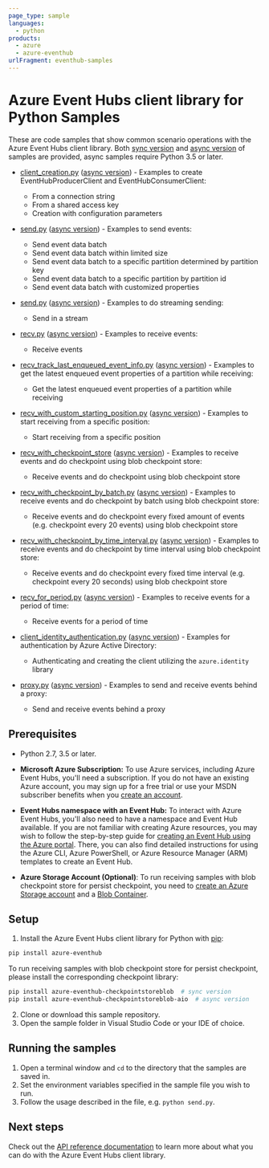 ```yaml
---
page_type: sample
languages:
  - python
products:
  - azure
  - azure-eventhub
urlFragment: eventhub-samples
---
```


# Azure Event Hubs client library for Python Samples

These are code samples that show common scenario operations with the Azure Event Hubs client library.
Both [sync version](./sync_samples) and [async version](./async_samples) of samples are provided, async samples require Python 3.5 or later.

- [client_creation.py](./sync_samples/client_creation.py) ([async version](./async_samples/client_creation_async.py)) - Examples to create EventHubProducerClient and EventHubConsumerClient:
    - From a connection string
    - From a shared access key
    - Creation with configuration parameters

- [send.py](./sync_samples/send.py) ([async version](./async_samples/send_async.py)) - Examples to send events:
    - Send event data batch
    - Send event data batch within limited size
    - Send event data batch to a specific partition determined by partition key
    - Send event data batch to a specific partition by partition id
    - Send event data batch with customized properties

- [send.py](./sync_samples/send_stream.py) ([async version](./async_samples/send_stream_async.py)) - Examples to do streaming sending:
    - Send in a stream

- [recv.py](./sync_samples/recv.py) ([async version](./async_samples/recv_async.py)) - Examples to receive events:
    - Receive events

- [recv_track_last_enqueued_event_info.py](./sync_samples/recv_track_last_enqueued_event_prop.py) ([async version](./async_samples/recv_track_last_enqueued_event_prop_async.py)) - Examples to get the latest enqueued event properties of a partition while receiving:
    - Get the latest enqueued event properties of a partition while receiving

- [recv_with_custom_starting_position.py](./sync_samples/recv_with_custom_starting_position.py) ([async version](./async_samples/recv_with_custom_starting_position_async.py)) - Examples to start receiving from a specific position:
    - Start receiving from a specific position

- [recv_with_checkpoint_store](./sync_samples/recv_with_checkpoint_store.py) ([async version](./async_samples/recv_with_checkpoint_store_async.py)) - Examples to receive events and do checkpoint using blob checkpoint store:
    - Receive events and do checkpoint using blob checkpoint store

- [recv_with_checkpoint_by_batch.py](./sync_samples/recv_with_checkpoint_by_batch.py) ([async version](./async_samples/recv_with_checkpoint_by_batch_async.py)) - Examples to receive events and do checkpoint by batch using blob checkpoint store:
    - Receive events and do checkpoint every fixed amount of events (e.g. checkpoint every 20 events) using blob checkpoint store

- [recv_with_checkpoint_by_time_interval.py](./sync_samples/recv_with_checkpoint_by_time_interval.py) ([async version](./async_samples/recv_with_checkpoint_by_time_interval_async.py)) - Examples to receive events and do checkpoint by time interval using blob checkpoint store:
    - Receive events and do checkpoint every fixed time interval (e.g. checkpoint every 20 seconds) using blob checkpoint store

- [recv_for_period.py](./sync_samples/recv_for_period.py) ([async version](./async_samples/recv_for_period_async.py)) - Examples to receive events for a period of time:
    - Receive events for a period of time


- [client_identity_authentication.py](./sync_samples/client_identity_authentication.py) ([async version](./async_samples/client_identity_authentication_async.py)) - Examples for authentication by Azure Active Directory:
    - Authenticating and creating the client utilizing the `azure.identity` library


- [proxy.py](./sync_samples/proxy.py) ([async version](./async_samples/proxy_async.py)) - Examples to send and receive events behind a proxy:
    - Send and receive events behind a proxy

## Prerequisites
- Python 2.7, 3.5 or later.
- **Microsoft Azure Subscription:**  To use Azure services, including Azure Event Hubs, you'll need a subscription.
If you do not have an existing Azure account, you may sign up for a free trial or use your MSDN subscriber benefits when you [create an account](https://account.windowsazure.com/Home/Index).

- **Event Hubs namespace with an Event Hub:** To interact with Azure Event Hubs, you'll also need to have a namespace and Event Hub  available.
If you are not familiar with creating Azure resources, you may wish to follow the step-by-step guide
for [creating an Event Hub using the Azure portal](https://docs.microsoft.com/en-us/azure/event-hubs/event-hubs-create).
There, you can also find detailed instructions for using the Azure CLI, Azure PowerShell, or Azure Resource Manager (ARM) templates to create an Event Hub.

- **Azure Storage Account (Optional)**: To run receiving samples with blob checkpoint store for persist checkpoint, you need to [create an Azure Storage account](https://docs.microsoft.com/en-us/azure/storage/common/storage-quickstart-create-account?tabs=azure-portal) and a [Blob Container](https://docs.microsoft.com/en-us/azure/storage/blobs/storage-quickstart-blobs-portal#create-a-container).

## Setup

1. Install the Azure Event Hubs client library for Python with [pip](https://pypi.org/project/pip/):
```bash
pip install azure-eventhub
```
To run receiving samples with blob checkpoint store for persist checkpoint, please install the corresponding checkpoint library:
```bash
pip install azure-eventhub-checkpointstoreblob  # sync version
pip install azure-eventhub-checkpointstoreblob-aio  # async version
```
2. Clone or download this sample repository.
3. Open the sample folder in Visual Studio Code or your IDE of choice.

## Running the samples

1. Open a terminal window and `cd` to the directory that the samples are saved in.
2. Set the environment variables specified in the sample file you wish to run.
3. Follow the usage described in the file, e.g. `python send.py`.

## Next steps

Check out the [API reference documentation](https://azuresdkdocs.blob.core.windows.net/$web/python/azure-eventhub/5.0.0/azure.eventhub.html) to learn more about
what you can do with the Azure Event Hubs client library.
